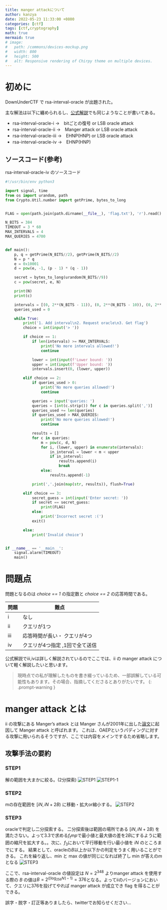 ```yaml
---
title: manger attackについて
author: kanzya
date: 2022-05-23 11:33:00 +0800
categories: [ctf]
tags: [ctf,cryptography]
math: true
mermaid: true
# image:
#   path: /commons/devices-mockup.png
#   width: 800
#   height: 500
#   alt: Responsive rendering of Chirpy theme on multiple devices.
---
```


# 初めに
DownUnderCTF で rsa-interval-oracle が出題された。

主な解法は以下に纏められるし、[公式解説](https://github.com/DownUnderCTF/Challenges_2022_Public/blob/main/crypto/rsa-interval-oracle-iii/solve/WRITEUP.md)でも同じようなことが書いてある。

- rsa-interval-oracle-i   →　bitごとの復号 or LSB oracle attack
- rsa-interval-oracle-ii  →　Manger attack or LSB oracle attack
- rsa-interval-oracle-iii →　EHNP(HNP) or LSB oracle attack
- rsa-interval-oracle-iv  →　EHNP(HNP)

## ソースコード(参考)
rsa-interval-oracle-iv のソースコード

```python
#!/usr/bin/env python3

import signal, time
from os import urandom, path
from Crypto.Util.number import getPrime, bytes_to_long


FLAG = open(path.join(path.dirname(__file__), 'flag.txt'), 'r').read().strip()

N_BITS = 384
TIMEOUT = 3 * 60
MAX_INTERVALS = 4
MAX_QUERIES = 4700


def main():
    p, q = getPrime(N_BITS//2), getPrime(N_BITS//2)
    N = p * q
    e = 0x10001
    d = pow(e, -1, (p - 1) * (q - 1))

    secret = bytes_to_long(urandom(N_BITS//9))
    c = pow(secret, e, N)

    print(N)
    print(c)

    intervals = [(0, 2**(N_BITS - 11)), (0, 2**(N_BITS - 10)), (0, 2**(N_BITS - 9)), (0, 2**(N_BITS - 8))]
    queries_used = 0

    while True:
        print('1. Add interval\n2. Request oracle\n3. Get flag')
        choice = int(input('> '))

        if choice == 1:
            if len(intervals) >= MAX_INTERVALS:
                print('No more intervals allowed!')
                continue

            lower = int(input(f'Lower bound: '))
            upper = int(input(f'Upper bound: '))
            intervals.insert(0, (lower, upper))

        elif choice == 2:
            if queries_used > 0:
                print('No more queries allowed!')
                continue

            queries = input('queries: ')
            queries = [int(c.strip()) for c in queries.split(',')]
            queries_used += len(queries)
            if queries_used > MAX_QUERIES:
                print('No more queries allowed!')
                continue

            results = []
            for c in queries:
                m = pow(c, d, N)
                for i, (lower, upper) in enumerate(intervals):
                    in_interval = lower < m < upper
                    if in_interval:
                        results.append(i)
                        break
                else:
                    results.append(-1)

            print(','.join(map(str, results)), flush=True)

        elif choice == 3:
            secret_guess = int(input('Enter secret: '))
            if secret == secret_guess:
                print(FLAG)
            else:
                print('Incorrect secret :(')
            exit()

        else:
            print('Invalid choice')


if __name__ == '__main__':
    signal.alarm(TIMEOUT)
    main()

```


# 問題点
問題となるのは *choice == 1* の指定数と *choice == 2* の応答時間である。

|  問題  |  難点  |
| ---- | ---- |
|  i  |  なし  |
|  ii  |  クエリが1つ  |
|  iii  |  応答時間が長い・ クエリが4つ |
|  iv  |  クエリが4つ指定 ,1回で全て送信 |

公式解説でiii,ivは詳しく解説されているのでここでは、ii の manger attack について軽く解説したいと思います。

> 現時点での私が理解したものを書き綴っているため、一部誤解している可能性もあります。その場合、指摘してくださるとありがたいです。
{: .prompt-warning }


# manger attack とは

ii の攻撃にある Manger’s attack とは
Manger さんが2001年に出した[論文](https://www.iacr.org/archive/crypto2001/21390229.pdf)に起因して Manger attack と呼ばれます。
これは、OAEPというパディングに対する攻撃に用いられるそうですが、ここでは内容をメインでするため省略します。

## 攻撃手法の要約

### STEP1 
解の範囲を大まかに絞る。(2分探索)
![STEP1](https://github.com/kanzya/photo/raw/main/1.png)
![STEP1-1](https://github.com/kanzya/photo/raw/main/1-1.png)

### STEP2 
mの存在範囲を $[iN,iN+2B)$ に移動・拡大or縮小する。
![STEP2](https://github.com/kanzya/photo/raw/main/2.png)


### STEP3
oracleで判定し二分探索する。
二分探索後は範囲の場所である $[iN,iN+2B)$ を満たさない。よって3.3で求める$f_tmp$で最小値と最大値の差を$2B$にするように範囲の縮尺を拡大する。。次に、$f_3$において平行移動を行い最小値を $iN$ のところまでにする。
結果として、oracleの$B$以上か以下かの判定をうまく用いることができる。
これを繰り返し、min と max の値が同じになれば終了し min が答えの$m$となる
![STEP3](https://github.com/kanzya/photo/raw/main/3.png)



ここで、rsa-interval-oracle の値設定は $N = 2^{348}$ よりmanger attack を使用する際の $B$ の値は$B = 2^{( \lceil \log_{256} N \rceil-1)}=376$となる。よってiiのバージョンにおいて、クエリに376を投げてやれば manger attack が成立でき flag を得ることができる。



誤字・脱字・訂正等ありましたら、twitterでお知らせください…